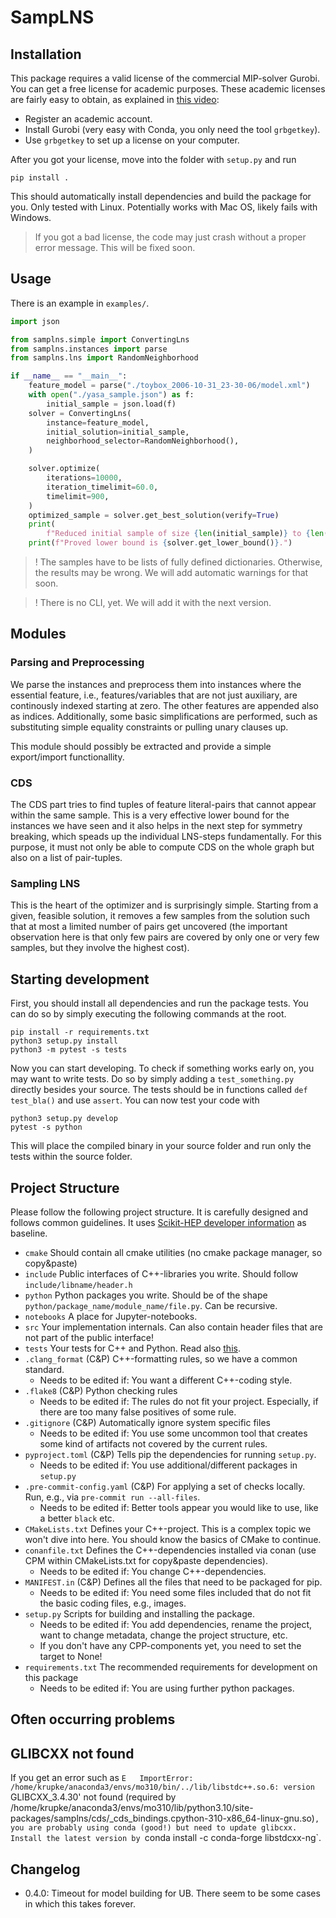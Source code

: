 # SampLNS

## Installation

This package requires a valid license of the commercial MIP-solver Gurobi.
You can get a free license for academic purposes.
These academic licenses are fairly easy to obtain, as explained
in [this video](https://www.youtube.com/watch?v=oW6ma8rdZk8):

- Register an academic account.
- Install Gurobi (very easy with Conda, you only need the tool `grbgetkey`).
- Use `grbgetkey` to set up a license on your computer.

After you got your license, move into the folder with `setup.py` and run

```shell
pip install .
```

This should automatically install dependencies and build the package for you.
Only tested with Linux. Potentially works with Mac OS, likely fails with Windows.

> If you got a bad license, the code may just crash without a proper error message. This
> will be fixed soon.

## Usage

There is an example in `examples/`.

```python
import json

from samplns.simple import ConvertingLns
from samplns.instances import parse
from samplns.lns import RandomNeighborhood

if __name__ == "__main__":
    feature_model = parse("./toybox_2006-10-31_23-30-06/model.xml")
    with open("./yasa_sample.json") as f:
        initial_sample = json.load(f)
    solver = ConvertingLns(
        instance=feature_model,
        initial_solution=initial_sample,
        neighborhood_selector=RandomNeighborhood(),
    )

    solver.optimize(
        iterations=10000,
        iteration_timelimit=60.0,
        timelimit=900,
    )
    optimized_sample = solver.get_best_solution(verify=True)
    print(
        f"Reduced initial sample of size {len(initial_sample)} to {len(optimized_sample)}")
    print(f"Proved lower bound is {solver.get_lower_bound()}.")
```

> ! The samples have to be lists of fully defined dictionaries. Otherwise, the results may
> be wrong. We will add automatic warnings for that soon.

> ! There is no CLI, yet. We will add it with the next version.

## Modules

### Parsing and Preprocessing

We parse the instances and preprocess them into instances where the
essential feature, i.e., features/variables that are not just auxiliary,
are continously indexed starting at zero. The other features are appended
also as indices. Additionally, some basic simplifications are performed,
such as substituting simple equality constraints or pulling unary clauses up.

This module should possibly be extracted and provide a simple export/import
functionallity.

### CDS

The CDS part tries to find tuples of feature literal-pairs that cannot appear
within the same sample. This is a very effective lower bound for the instances
we have seen and it also helps in the next step for symmetry breaking, which
speads up the individual LNS-steps fundamentally. For this purpose, it must
not only be able to compute CDS on the whole graph but also on a list of
pair-tuples.

### Sampling LNS

This is the heart of the optimizer and is surprisingly simple. Starting
from a given, feasible solution, it removes a few samples from the solution
such that at most a limited number of pairs get uncovered (the important
observation here is that only few pairs are covered by only one or very few
samples, but they involve the highest cost).

## Starting development

First, you should install all dependencies and run the package tests. You can do so by
simply executing the following commands at the root.

```shell
pip install -r requirements.txt
python3 setup.py install
python3 -m pytest -s tests
```

Now you can start developing. To check if something works early on, you may want to write
tests.
Do so by simply adding a `test_something.py` directly besides your source. The tests
should
be in functions called `def test_bla()` and use `assert`. You can now test your code with

```shell
python3 setup.py develop
pytest -s python
```

This will place the compiled binary in your source folder and run only the tests within
the
source folder.

## Project Structure

Please follow the following project structure. It is carefully designed and follows
common guidelines. It uses
[Scikit-HEP developer information](https://scikit-hep.org/developer/intro) as baseline.

- `cmake` Should contain all cmake utilities (no cmake package manager, so copy&paste)
- `include` Public interfaces of C++-libraries you write. Should
  follow `include/libname/header.h`
- `python` Python packages you write. Should be of the
  shape `python/package_name/module_name/file.py`. Can be recursive.
- `notebooks` A place for Jupyter-notebooks.
- `src` Your implementation internals. Can also contain header files that are not part of
  the public interface!
- `tests` Your tests for C++ and Python. Read
  also [this](https://blog.ionelmc.ro/2014/05/25/python-packaging/#the-structure).
- `.clang_format` (C&P) C++-formatting rules, so we have a common standard.
    - Needs to be edited if: You want a different C++-coding style.
- `.flake8` (C&P) Python checking rules
    - Needs to be edited if: The rules do not fit your project. Especially, if there are
      too many false positives of some rule.
- `.gitignore` (C&P) Automatically ignore system specific files
    - Needs to be edited if: You use some uncommon tool that creates some kind of
      artifacts not covered by the current rules.
- `pyproject.toml` (C&P) Tells pip the dependencies for running `setup.py`.
    - Needs to be edited if: You use additional/different packages in `setup.py`
- `.pre-commit-config.yaml` (C&P) For applying a set of checks locally. Run, e.g.,
  via `pre-commit run --all-files`.
    - Needs to be edited if: Better tools appear you would like to use, like a
      better `black` etc.
- `CMakeLists.txt` Defines your C++-project. This is a complex topic we won't dive into
  here. You should know the basics of CMake to continue.
- `conanfile.txt` Defines the C++-dependencies installed via conan (use CPM within
  CMakeLists.txt for copy&paste dependencies).
    - Needs to be edited if: You change C++-dependencies.
- `MANIFEST.in` (C&P) Defines all the files that need to be packaged for pip.
    - Needs to be edited if: You need some files included that do not fit the basic coding
      files, e.g., images.
- `setup.py` Scripts for building and installing the package.
    - Needs to be edited if: You add dependencies, rename the project, want to change
      metadata, change the project structure, etc.
    - If you don't have any CPP-components yet, you need to set the target to None!
- `requirements.txt` The recommended requirements for development on this package
    - Needs to be edited if: You are using further python packages.

## Often occurring problems

## GLIBCXX not found

If you get an error such as `E   ImportError: /home/krupke/anaconda3/envs/mo310/bin/../lib/libstdc++.so.6: version `GLIBCXX_3.4.30' not found (required by /home/krupke/anaconda3/envs/mo310/lib/python3.10/site-packages/samplns/cds/_cds_bindings.cpython-310-x86_64-linux-gnu.so)`, you are probably using conda (good!) but need to update glibcxx. Install the latest version by `conda install -c conda-forge libstdcxx-ng`.

## Changelog

- 0.4.0: Timeout for model building for UB. There seem to be some cases in which this
  takes forever.
